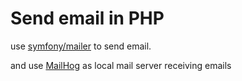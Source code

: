 # Send email in PHP

use [symfony/mailer](https://symfony.com/doc/current/mailer.html) to send email.

and use [MailHog](https://github.com/mailhog/MailHog) as local mail server receiving emails


